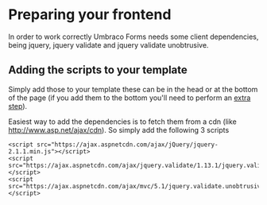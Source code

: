 # Preparing your frontend
In order to work correctly Umbraco Forms needs some client dependencies, being jquery, jquery validate and jquery validate unobtrusive. 

## Adding the scripts to your template
Simply add those to your template these can be in the head or at the bottom of the page (if you add them to the bottom you'll need to perform an [extra step](../Rendering-Scripts/index.md)).

Easiest way to add the dependencies is to fetch them from a cdn (like http://www.asp.net/ajax/cdn).
So simply add the following 3 scripts

	<script src="https://ajax.aspnetcdn.com/ajax/jQuery/jquery-2.1.1.min.js"></script>
	<script src="https://ajax.aspnetcdn.com/ajax/jquery.validate/1.13.1/jquery.validate.min.js"></script>
	<script src="https://ajax.aspnetcdn.com/ajax/mvc/5.1/jquery.validate.unobtrusive.min.js"></script>





